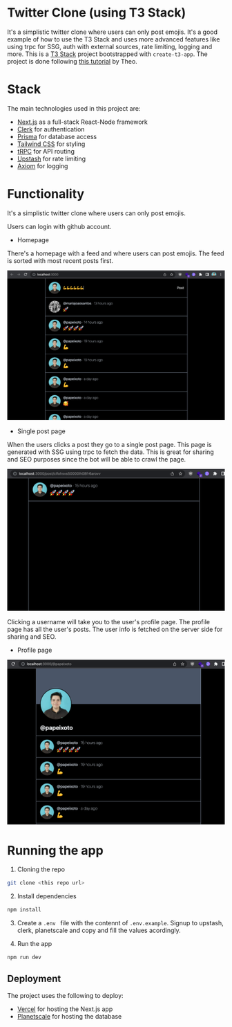 # Twitter Clone (using T3 Stack)

It's a simplistic twitter clone where users can only post emojis. It's a good example of how to use the T3 Stack and uses more advanced features like using trpc for SSG, auth with external sources, rate limiting, logging and more.
This is a [T3 Stack](https://create.t3.gg/) project bootstrapped with `create-t3-app`.
The project is done following [this tutorial](https://www.youtube.com/watch?v=YkOSUVzOAA4) by Theo.

# Stack

The main technologies used in this project are:

- [Next.js](https://nextjs.org) as a full-stack React-Node framework
- [Clerk](https://clerk.com/) for authentication
- [Prisma](https://prisma.io) for database access
- [Tailwind CSS](https://tailwindcss.com) for styling
- [tRPC](https://trpc.io) for API routing
- [Upstash](https://upstash.com) for rate limiting
- [Axiom](https://axiom.co) for logging

# Functionality

It's a simplistic twitter clone where users can only post emojis.

Users can login with github account.

- Homepage

There's a homepage with a feed and where users can post emojis. The feed is sorted with most recent posts first.

![Home feed](/images/home_page.png)

- Single post page

When the users clicks a post they go to a single post page. This page is generated with SSG using trpc to fetch the data. This is great for sharing and SEO purposes since the bot will be able to crawl the page.

![post page](/images/post_page.png)

Clicking a username will take you to the user's profile page. The profile page has all the user's posts. The user info is fetched on the server side for sharing and SEO.

- Profile page

![post page](/images/profile_page.png)

# Running the app

1. Cloning the repo

```bash
git clone <this repo url>
```

2. Install dependencies

```bash
npm install
```

3. Create a `.env ` file with the contennt of `.env.example`. Signup to upstash, clerk, planetscale and copy and fill the values acordingly.

4. Run the app

```bash
npm run dev
```

## Deployment

The project uses the following to deploy:

- [Vercel](https://vercel.com) for hosting the Next.js app
- [Planetscale](https://planetscale.com) for hosting the database
